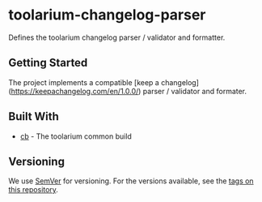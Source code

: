 # toolarium-changelog-parser

Defines the toolarium changelog parser / validator and formatter.

## Getting Started

The project implements a compatible [keep a changelog] (https://keepachangelog.com/en/1.0.0/) parser / validator and formater.

## Built With

* [cb](https://github.com/toolarium/common-build) - The toolarium common build

## Versioning

We use [SemVer](http://semver.org/) for versioning. For the versions available, see the [tags on this repository](https://github.com/toolarium/toolarium-enum-configuration/tags). 